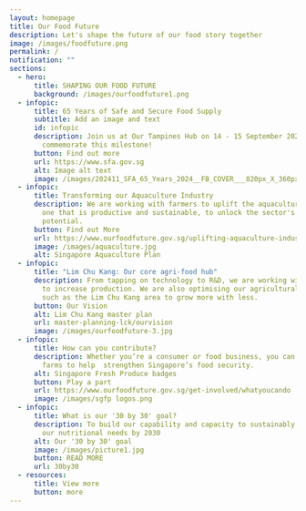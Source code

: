 ```yaml
---
layout: homepage
title: Our Food Future
description: Let's shape the future of our food story together
image: /images/foodfuture.png
permalink: /
notification: ""
sections:
  - hero:
      title: SHAPING OUR FOOD FUTURE
      background: /images/ourfoodfuture1.png
  - infopic:
      title: 65 Years of Safe and Secure Food Supply
      subtitle: Add an image and text
      id: infopic
      description: Join us at Our Tampines Hub on 14 - 15 September 2024 to
        commemorate this milestone!
      button: Find out more
      url: https://www.sfa.gov.sg
      alt: Image alt text
      image: /images/202411_SFA_65_Years_2024__FB_COVER___820px_X_360px_.jpg
  - infopic:
      title: Transforming our Aquaculture Industry
      description: We are working with farmers to uplift the aquaculture industry into
        one that is productive and sustainable, to unlock the sector's full
        potential.
      button: Find out More
      url: https://www.ourfoodfuture.gov.sg/uplifting-aquaculture-industry/overview
      image: /images/aquaculture.jpg
      alt: Singapore Aquaculture Plan
  - infopic:
      title: "Lim Chu Kang: Our core agri-food hub"
      description: From tapping on technology to R&D, we are working with the industry
        to increase production. We are also optimising our agricultural land
        such as the Lim Chu Kang area to grow more with less.
      button: Our Vision
      alt: Lim Chu Kang master plan
      url: master-planning-lck/ourvision
      image: /images/ourfoodfuture-3.jpg
  - infopic:
      title: How can you contribute?
      description: Whether you’re a consumer or food business, you can support local
        farms to help  strengthen Singapore’s food security.
      alt: Singapore Fresh Produce badges
      button: Play a part
      url: https://www.ourfoodfuture.gov.sg/get-involved/whatyoucando
      image: /images/sgfp logos.png
  - infopic:
      title: What is our '30 by 30' goal?
      description: To build our capability and capacity to sustainably produce 30% of
        our nutritional needs by 2030
      alt: Our '30 by 30' goal
      image: /images/picture1.jpg
      button: READ MORE
      url: 30by30
  - resources:
      title: View more
      button: more
---
```

